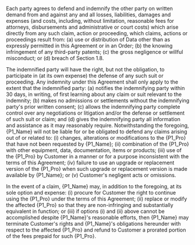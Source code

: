 Each party agrees to defend and indemnify the other party on written demand from and against any and all losses, liabilities, damages and expenses (and costs, including, without limitation, reasonable fees for attorneys, disbursements and administrative or court costs) which arise directly from any such claim, action or proceeding, which claims, actions or proceedings result from: (a) use or distribution of Data other than as expressly permitted in this Agreement or in an Order; (b) the knowing infringement of any third-party patents; (c) the gross negligence or willful misconduct; or (d) breach of Section 1.8.

The indemnified party will have the right, but not the obligation, to participate in (at its own expense) the defense of any such suit or proceeding. Any indemnity under this Agreement shall only apply to the extent that the indemnified party: (a) notifies the indemnifying party within 30 days, in writing, of first learning about any claim or suit relevant to the indemnity; (b) makes no admissions or settlements without the indemnifying party's prior written consent; (c) allows the indemnifying party complete control over any negotiations or litigation and/or the defense or settlement of such suit or claim; and (d) gives the indemnifying party all information and assistance as it may reasonably require. Notwithstanding the foregoing, {P1_Name} will not be liable for or be obligated to defend any claims arising out of or related to: (i) changes, alterations or modifications to the {P1_Pro} that have not been requested by {P1_Name}; (ii) combination of the {P1_Pro} with other equipment, data, documentation, items or products; (iii) use of the {P1_Pro} by Customer in a manner or for a purpose inconsistent with the terms of this Agreement; (iv) failure to use an upgrade or replacement version of the {P1_Pro} when such upgrade or replacement version is made available by {P1_Name}; or (v) Customer's negligent acts or omissions.

In the event of a claim, {P1_Name} may, in addition to the foregoing, at its sole option and expense: (i) procure for Customer the right to continue using the {P1_Pro} under the terms of this Agreement; (ii) replace or modify the affected {P1_Pro} so that they are non-infringing and substantially equivalent in function; or (iii) if options (i) and (ii) above cannot be accomplished despite {P1_Name}'s reasonable efforts, then {P1_Name} may terminate Customer's rights and {P1_Name}'s obligations hereunder with respect to the affected {P1_Pro} and refund to Customer a prorated portion of the fees prepaid for such {P1_Pro}.

